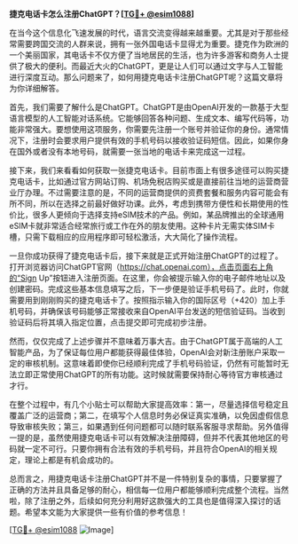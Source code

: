 **捷克电话卡怎么注册ChatGPT？[[TG💪+ @esim1088](https://t.me/s/esim1088)]**

在当今这个信息化飞速发展的时代，语言交流变得越来越重要。尤其是对于那些经常需要跨国交流的人群来说，拥有一张外国电话卡显得尤为重要。捷克作为欧洲的一个美丽国家，其电话卡不仅方便了当地居民的生活，也为许多游客和商务人士提供了极大的便利。而最近大火的ChatGPT，更是让人们可以通过文字与人工智能进行深度互动。那么问题来了，如何用捷克电话卡注册ChatGPT呢？这篇文章将为你详细解答。

首先，我们需要了解什么是ChatGPT。ChatGPT是由OpenAI开发的一款基于大型语言模型的人工智能对话系统。它能够回答各种问题、生成文本、编写代码等，功能非常强大。要想使用这项服务，你需要先注册一个账号并验证你的身份。通常情况下，注册时会要求用户提供有效的手机号码以接收验证码短信。因此，如果你身在国外或者没有本地号码，就需要一张当地的电话卡来完成这一过程。

接下来，我们来看看如何获取一张捷克电话卡。目前市面上有很多途径可以购买捷克电话卡，比如通过官方网站订购、机场免税店购买或是直接前往当地的运营商营业厅办理。不过需要注意的是，不同的运营商提供的资费套餐和服务内容可能会有所不同，所以在选择之前最好做好功课。此外，考虑到携带方便性和长期使用的性价比，很多人更倾向于选择支持eSIM技术的产品。例如，某品牌推出的全球通用eSIM卡就非常适合经常旅行或工作在外的朋友使用。这种卡片无需实体SIM卡槽，只需下载相应的应用程序即可轻松激活，大大简化了操作流程。

一旦你成功获得了捷克电话卡后，接下来就是正式开始注册ChatGPT的过程了。打开浏览器访问ChatGPT官网（https://chat.openai.com），点击页面右上角的“Sign Up”按钮进入注册页面。在这里，你会被提示输入你的电子邮件地址以及创建密码。完成这些基本信息填写之后，下一步便是验证手机号码了。此时，你就需要用到刚刚购买的捷克电话卡了。按照指示输入你的国际区号（+420）加上手机号码，并确保该号码能够正常接收来自OpenAI平台发送的短信验证码。当收到验证码后将其填入指定位置，点击提交即可完成初步注册。

然而，仅仅完成了上述步骤并不意味着万事大吉。由于ChatGPT属于高端的人工智能产品，为了保证每位用户都能获得最佳体验，OpenAI会对新注册账户采取一定的审核机制。这意味着即使你已经顺利完成了手机号码验证，仍然有可能暂时无法立即正常使用ChatGPT的所有功能。这时候就需要保持耐心等待官方审核通过才行。

在整个过程中，有几个小贴士可以帮助大家提高效率：第一，尽量选择信号稳定且覆盖广泛的运营商；第二，在填写个人信息时务必保证真实准确，以免因虚假信息导致审核失败；第三，如果遇到任何问题都可以随时联系客服寻求帮助。另外值得一提的是，虽然使用捷克电话卡可以有效解决注册障碍，但并不代表其他地区的号码就一定不可行。只要你拥有合法有效的手机号码，并且符合OpenAI的相关规定，理论上都是有机会成功的。

总而言之，用捷克电话卡注册ChatGPT并不是一件特别复杂的事情，只要掌握了正确的方法并且具备足够的耐心，相信每一位用户都能够顺利完成整个流程。当然啦，除了注册之外，后续如何充分利用好这款强大的工具也是值得深入探讨的话题。希望本文能为大家提供一些有价值的参考信息！

[[TG💪+ @esim1088](https://t.me/s/esim1088) ![Image](https://i.postimg.cc/4NQfJmqS/Snipaste-2025-05-13-00-14-12.png)]